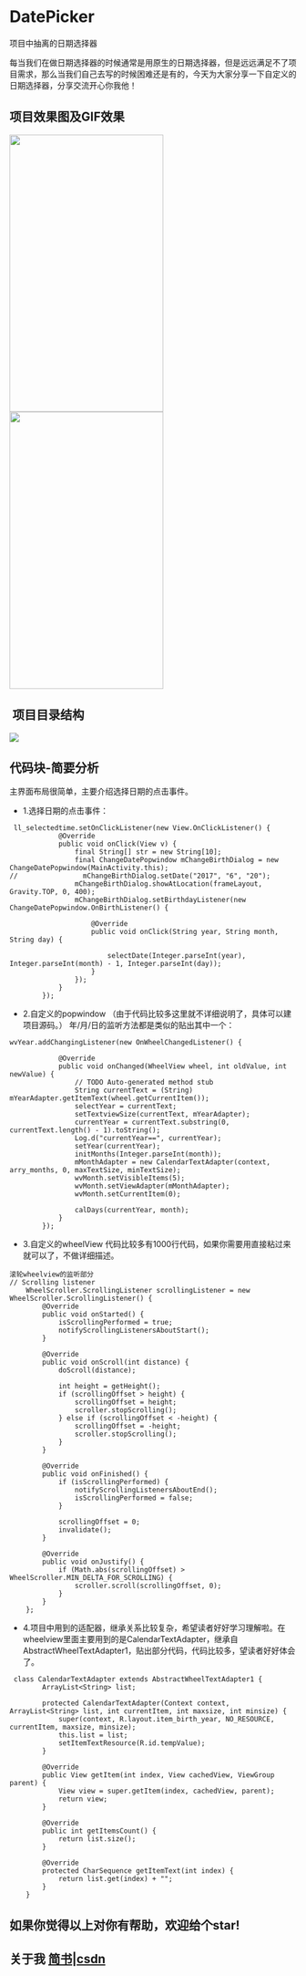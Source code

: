 # DatePicker
项目中抽离的日期选择器

  每当我们在做日期选择器的时候通常是用原生的日期选择器，但是远远满足不了项目需求，那么当我们自己去写的时候困难还是有的，今天为大家分享一下自定义的日期选择器，分享交流开心你我他！

## 项目效果图及GIF效果

<img src="https://github.com/jinhuizxc/DatePicker/blob/master/screenshots/img1.jpg" width="270" height="486"> <img src="https://github.com/jinhuizxc/DatePicker/blob/master/screenshots/2.gif" width="270" height="486" >

##  项目目录结构
<img src = "https://github.com/jinhuizxc/DatePicker/blob/master/screenshots/img2.jpg">

## 代码块-简要分析
主界面布局很简单，主要介绍选择日期的点击事件。

* 1.选择日期的点击事件：
```
 ll_selectedtime.setOnClickListener(new View.OnClickListener() {
            @Override
            public void onClick(View v) {
                final String[] str = new String[10];
                final ChangeDatePopwindow mChangeBirthDialog = new ChangeDatePopwindow(MainActivity.this);
//                mChangeBirthDialog.setDate("2017", "6", "20");
                mChangeBirthDialog.showAtLocation(frameLayout, Gravity.TOP, 0, 400);
                mChangeBirthDialog.setBirthdayListener(new ChangeDatePopwindow.OnBirthListener() {

                    @Override
                    public void onClick(String year, String month, String day) {

                        selectDate(Integer.parseInt(year), Integer.parseInt(month) - 1, Integer.parseInt(day));
                    }
                });
            }
        });
```

* 2.自定义的popwindow （由于代码比较多这里就不详细说明了，具体可以建项目源码。）
年/月/日的监听方法都是类似的贴出其中一个：
```
wvYear.addChangingListener(new OnWheelChangedListener() {

            @Override
            public void onChanged(WheelView wheel, int oldValue, int newValue) {
                // TODO Auto-generated method stub
                String currentText = (String) mYearAdapter.getItemText(wheel.getCurrentItem());
                selectYear = currentText;
                setTextviewSize(currentText, mYearAdapter);
                currentYear = currentText.substring(0, currentText.length() - 1).toString();
                Log.d("currentYear==", currentYear);
                setYear(currentYear);
                initMonths(Integer.parseInt(month));
                mMonthAdapter = new CalendarTextAdapter(context, arry_months, 0, maxTextSize, minTextSize);
                wvMonth.setVisibleItems(5);
                wvMonth.setViewAdapter(mMonthAdapter);
                wvMonth.setCurrentItem(0);

                calDays(currentYear, month);
            }
        });
```

* 3.自定义的wheelView 代码比较多有1000行代码，如果你需要用直接粘过来就可以了，不做详细描述。
```
滚轮wheelview的监听部分
// Scrolling listener
	WheelScroller.ScrollingListener scrollingListener = new WheelScroller.ScrollingListener() {
		@Override
		public void onStarted() {
			isScrollingPerformed = true;
			notifyScrollingListenersAboutStart();
		}

		@Override
		public void onScroll(int distance) {
			doScroll(distance);

			int height = getHeight();
			if (scrollingOffset > height) {
				scrollingOffset = height;
				scroller.stopScrolling();
			} else if (scrollingOffset < -height) {
				scrollingOffset = -height;
				scroller.stopScrolling();
			}
		}

		@Override
		public void onFinished() {
			if (isScrollingPerformed) {
				notifyScrollingListenersAboutEnd();
				isScrollingPerformed = false;
			}

			scrollingOffset = 0;
			invalidate();
		}

		@Override
		public void onJustify() {
			if (Math.abs(scrollingOffset) > WheelScroller.MIN_DELTA_FOR_SCROLLING) {
				scroller.scroll(scrollingOffset, 0);
			}
		}
	};
```

* 4.项目中用到的适配器，继承关系比较复杂，希望读者好好学习理解啦。在wheelview里面主要用到的是CalendarTextAdapter，继承自AbstractWheelTextAdapter1，贴出部分代码，代码比较多，望读者好好体会了。
```
 class CalendarTextAdapter extends AbstractWheelTextAdapter1 {
        ArrayList<String> list;

        protected CalendarTextAdapter(Context context, ArrayList<String> list, int currentItem, int maxsize, int minsize) {
            super(context, R.layout.item_birth_year, NO_RESOURCE, currentItem, maxsize, minsize);
            this.list = list;
            setItemTextResource(R.id.tempValue);
        }

        @Override
        public View getItem(int index, View cachedView, ViewGroup parent) {
            View view = super.getItem(index, cachedView, parent);
            return view;
        }

        @Override
        public int getItemsCount() {
            return list.size();
        }

        @Override
        protected CharSequence getItemText(int index) {
            return list.get(index) + "";
        }
    }
```

## 如果你觉得以上对你有帮助，欢迎给个star!

## 关于我 [简书](http://www.jianshu.com/u/e0d050a2120f)|[csdn](http://blog.csdn.net/jinhui157)




